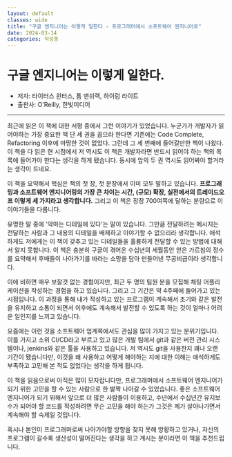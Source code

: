 ```yaml
---
layout: default
classes: wide
title: "구글 엔지니어는 이렇게 일한다 - 프로그래머에서 소프트웨어 엔지니어로"
date: 2024-03-14
categories: 작성중
---
```


# 구글 엔지니어는 이렇게 일한다.

* 저자: 타이터스 윈터스, 톰 맨쉬렉, 하이럼 라이트
* 출판사: O'Reilly, 한빛미디어

---

최근에 읽은 이 책에 대한 서평 중에서 그런 이야기가 있었습니다. 누군가가 개발자가 읽어야하는 가장 중요한 책 단 세 권을 꼽으라 한다면 기존에는 Code Complete, Refactoring 이후에 마땅한 것이 없었다. 그런데 그 세 번째에 들어갈만한 책이 나왔다. 이 책을 다 읽은 현 시점에서 저 역시도 이 책은 개발자라면 반드시 읽어야 하는 책의 목록에 들어가야 한다는 생각을 하게 됐습니다. 동시에 앞의 두 권 역시도 읽어봐야 할거라는 생각이 드네요.

이 책을 요약해서 핵심은 책의 첫 장, 첫 문장에서 이미 모두 말하고 있습니다. **프로그래밍과 소프트웨어 엔지니어링의 가장 큰 차이는 시간, (규모) 확장, 실전에서의 트레이드오프 이렇게 세 가지라고 생각합니다.** 그리고 이 책은 장장 700여쪽에 달하는 분량으로 이 이야기들을 다룹니다.

유명한 말 중에 '악마는 디테일에 있다'는 말이 있습니다. 그만큼 전달하려는 메시지는 전달하는 사람과 그 내용의 디테일을 배제하고 이야기할 수 없으리라 생각합니다. 애석하게도 저에게는 이 책이 갖추고 있는 디테일들을 훌륭하게 전달할 수 있는 방법에 대해서 알지 못합니다. 이 책은 충분히 구글이 겪어온 수십년의 세월동안 얻은 가르침의 정수를 요약해서 후배들이 나아가기를 바라는 소망을 담아 만들어낸 무공비급이라 생각합니다.

이에 비하면 매우 보잘것 없는 경험이지만, 최근 두 명의 팀원 분을 모집해 채팅 어플리케이션을 작성하는 경험을 하고 있습니다. 그리고 그 기간은 약 4주째에 들어가고 있는 시점입니다. 이 과정을 통해 내가 작성하고 있는 프로그램이 계속해서 초기와 같은 발전을 유지하고 소통이 되면서 이후에도 계속해서 발전할 수 있도록 하는 것이 얼마나 어려운 일인지를 느끼고 있습니다.

요즘에는 이런 것을 소프트웨어 업계쪽에서도 관심을 많이 가지고 있는 분위기입니다. 이를 가지고 소위 CI/CD라고 부르고 있고 많은 개발 팀에서 git과 같은 버전 관리 시스템이나, jenkins와 같은 툴을 사용하고 있습니다. 저 역시도 git을 사용한지 꽤나 오랜 기간이 됐습니다만, 이것을 왜 사용하고 어떻게 해야하는 지에 대한 이해는 애석하게도 부족하고 고민해 본 적도 없었다는 생각을 하게 됩니다.

이 책을 읽음으로써 아직은 많이 모자랍니다만, 프로그래머에서 소프트웨어 엔지니어가 되기 위한 고민을 할 수 있는 사람으로 한 발짝 나아갈 수 있었습니다. 좋은 소프트웨어 엔지니어가 되기 위해서 앞으로 더 많은 사람들이 이용하고, 수년에서 수십년간 유지보수가 되어야 할 코드를 작성하려면 무슨 고민을 해야 하는가 그것은 제가 살아나가면서 계속해야 할 숙제일 것입니다.

혹시나 본인이 프로그래머로써 나아가야할 방향을 찾지 못해 방황하고 있거나, 자신의 프로그램이 갈수록 생산성이 떨어진다는 생각을 하고 계시는 분이라면 이 책을 추천드립니다.